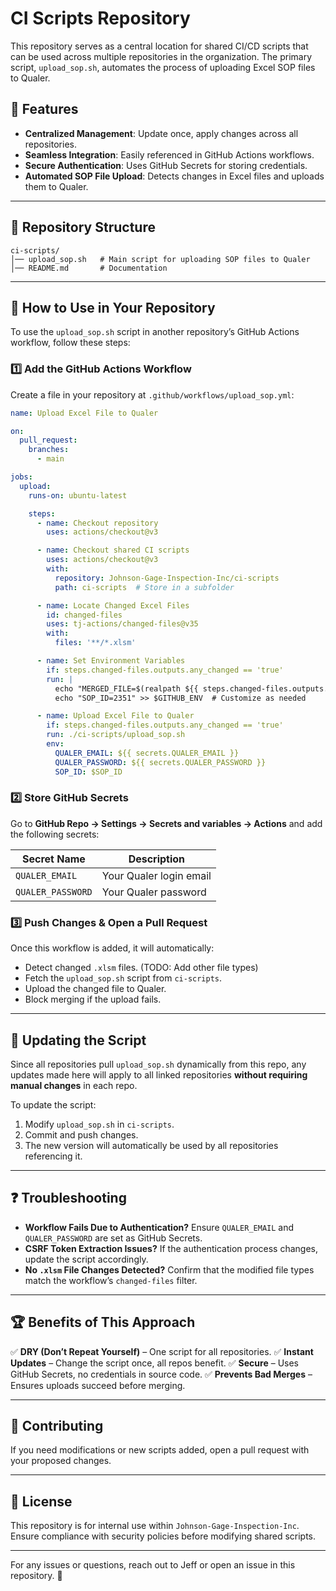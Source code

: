 # CI Scripts Repository

This repository serves as a central location for shared CI/CD scripts that can be used across multiple repositories in the organization. The primary script, `upload_sop.sh`, automates the process of uploading Excel SOP files to Qualer.

## 📌 Features
- **Centralized Management**: Update once, apply changes across all repositories.
- **Seamless Integration**: Easily referenced in GitHub Actions workflows.
- **Secure Authentication**: Uses GitHub Secrets for storing credentials.
- **Automated SOP File Upload**: Detects changes in Excel files and uploads them to Qualer.

---

## 📂 Repository Structure
```
ci-scripts/
│── upload_sop.sh   # Main script for uploading SOP files to Qualer
│── README.md       # Documentation
```

---

## 🚀 How to Use in Your Repository

To use the `upload_sop.sh` script in another repository’s GitHub Actions workflow, follow these steps:

### 1️⃣ **Add the GitHub Actions Workflow**
Create a file in your repository at `.github/workflows/upload_sop.yml`:

```yaml
name: Upload Excel File to Qualer

on:
  pull_request:
    branches:
      - main

jobs:
  upload:
    runs-on: ubuntu-latest

    steps:
      - name: Checkout repository
        uses: actions/checkout@v3

      - name: Checkout shared CI scripts
        uses: actions/checkout@v3
        with:
          repository: Johnson-Gage-Inspection-Inc/ci-scripts
          path: ci-scripts  # Store in a subfolder

      - name: Locate Changed Excel Files
        id: changed-files
        uses: tj-actions/changed-files@v35
        with:
          files: '**/*.xlsm'

      - name: Set Environment Variables
        if: steps.changed-files.outputs.any_changed == 'true'
        run: |
          echo "MERGED_FILE=$(realpath ${{ steps.changed-files.outputs.all_changed_files }})" >> $GITHUB_ENV
          echo "SOP_ID=2351" >> $GITHUB_ENV  # Customize as needed

      - name: Upload Excel File to Qualer
        if: steps.changed-files.outputs.any_changed == 'true'
        run: ./ci-scripts/upload_sop.sh
        env:
          QUALER_EMAIL: ${{ secrets.QUALER_EMAIL }}
          QUALER_PASSWORD: ${{ secrets.QUALER_PASSWORD }}
          SOP_ID: $SOP_ID
```

### 2️⃣ **Store GitHub Secrets**
Go to **GitHub Repo → Settings → Secrets and variables → Actions** and add the following secrets:

| Secret Name       | Description                      |
|------------------|--------------------------------|
| `QUALER_EMAIL`   | Your Qualer login email       |
| `QUALER_PASSWORD`| Your Qualer password         |

### 3️⃣ **Push Changes & Open a Pull Request**
Once this workflow is added, it will automatically:
- Detect changed `.xlsm` files.  (TODO: Add other file types)
- Fetch the `upload_sop.sh` script from `ci-scripts`.
- Upload the changed file to Qualer.
- Block merging if the upload fails.

---

## 🔧 Updating the Script
Since all repositories pull `upload_sop.sh` dynamically from this repo, any updates made here will apply to all linked repositories **without requiring manual changes** in each repo.

To update the script:
1. Modify `upload_sop.sh` in `ci-scripts`.
2. Commit and push changes.
3. The new version will automatically be used by all repositories referencing it.

---

## ❓ Troubleshooting
- **Workflow Fails Due to Authentication?** Ensure `QUALER_EMAIL` and `QUALER_PASSWORD` are set as GitHub Secrets.
- **CSRF Token Extraction Issues?** If the authentication process changes, update the script accordingly.
- **No `.xlsm` File Changes Detected?** Confirm that the modified file types match the workflow’s `changed-files` filter.

---

## 🏆 Benefits of This Approach
✅ **DRY (Don’t Repeat Yourself)** – One script for all repositories.
✅ **Instant Updates** – Change the script once, all repos benefit.
✅ **Secure** – Uses GitHub Secrets, no credentials in source code.
✅ **Prevents Bad Merges** – Ensures uploads succeed before merging.

---

## 👏 Contributing
If you need modifications or new scripts added, open a pull request with your proposed changes.

---

## 📝 License
This repository is for internal use within `Johnson-Gage-Inspection-Inc`. Ensure compliance with security policies before modifying shared scripts.

---

For any issues or questions, reach out to Jeff or open an issue in this repository. 🚀

